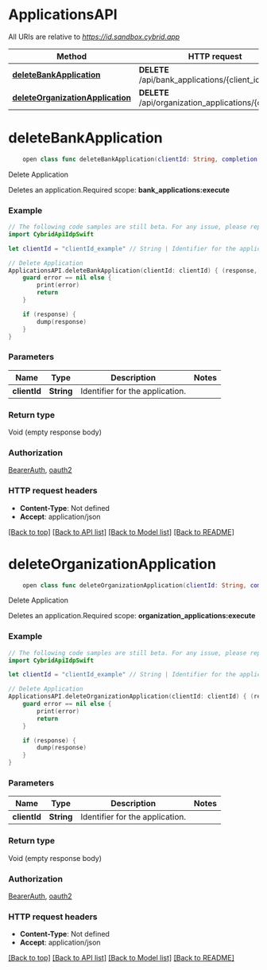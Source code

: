 # ApplicationsAPI

All URIs are relative to *https://id.sandbox.cybrid.app*

Method | HTTP request | Description
------------- | ------------- | -------------
[**deleteBankApplication**](ApplicationsAPI.md#deletebankapplication) | **DELETE** /api/bank_applications/{client_id} | Delete Application
[**deleteOrganizationApplication**](ApplicationsAPI.md#deleteorganizationapplication) | **DELETE** /api/organization_applications/{client_id} | Delete Application


# **deleteBankApplication**
```swift
    open class func deleteBankApplication(clientId: String, completion: @escaping (_ data: Void?, _ error: Error?) -> Void)
```

Delete Application

Deletes an application.Required scope: **bank_applications:execute**

### Example
```swift
// The following code samples are still beta. For any issue, please report via http://github.com/OpenAPITools/openapi-generator/issues/new
import CybridApiIdpSwift

let clientId = "clientId_example" // String | Identifier for the application.

// Delete Application
ApplicationsAPI.deleteBankApplication(clientId: clientId) { (response, error) in
    guard error == nil else {
        print(error)
        return
    }

    if (response) {
        dump(response)
    }
}
```

### Parameters

Name | Type | Description  | Notes
------------- | ------------- | ------------- | -------------
 **clientId** | **String** | Identifier for the application. | 

### Return type

Void (empty response body)

### Authorization

[BearerAuth](../README.md#BearerAuth), [oauth2](../README.md#oauth2)

### HTTP request headers

 - **Content-Type**: Not defined
 - **Accept**: application/json

[[Back to top]](#) [[Back to API list]](../README.md#documentation-for-api-endpoints) [[Back to Model list]](../README.md#documentation-for-models) [[Back to README]](../README.md)

# **deleteOrganizationApplication**
```swift
    open class func deleteOrganizationApplication(clientId: String, completion: @escaping (_ data: Void?, _ error: Error?) -> Void)
```

Delete Application

Deletes an application.Required scope: **organization_applications:execute**

### Example
```swift
// The following code samples are still beta. For any issue, please report via http://github.com/OpenAPITools/openapi-generator/issues/new
import CybridApiIdpSwift

let clientId = "clientId_example" // String | Identifier for the application.

// Delete Application
ApplicationsAPI.deleteOrganizationApplication(clientId: clientId) { (response, error) in
    guard error == nil else {
        print(error)
        return
    }

    if (response) {
        dump(response)
    }
}
```

### Parameters

Name | Type | Description  | Notes
------------- | ------------- | ------------- | -------------
 **clientId** | **String** | Identifier for the application. | 

### Return type

Void (empty response body)

### Authorization

[BearerAuth](../README.md#BearerAuth), [oauth2](../README.md#oauth2)

### HTTP request headers

 - **Content-Type**: Not defined
 - **Accept**: application/json

[[Back to top]](#) [[Back to API list]](../README.md#documentation-for-api-endpoints) [[Back to Model list]](../README.md#documentation-for-models) [[Back to README]](../README.md)


